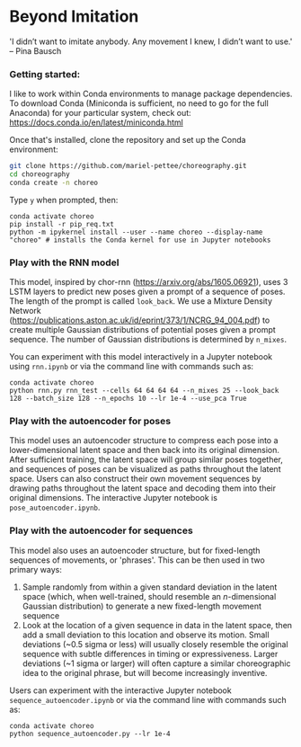 # Beyond Imitation
'I didn’t want to imitate anybody. Any movement I knew, I didn’t want to use.' – Pina Bausch

### Getting started: 
I like to work within Conda environments to manage package dependencies. To download Conda (Miniconda is sufficient, no need to go for the full Anaconda) for your particular system, check out: https://docs.conda.io/en/latest/miniconda.html

Once that's installed, clone the repository and set up the Conda environment:
```sh
git clone https://github.com/mariel-pettee/choreography.git
cd choreography
conda create -n choreo
```
Type `y` when prompted, then:
```
conda activate choreo
pip install -r pip_req.txt
python -m ipykernel install --user --name choreo --display-name "choreo" # installs the Conda kernel for use in Jupyter notebooks
```

### Play with the RNN model
This model, inspired by chor-rnn (https://arxiv.org/abs/1605.06921), uses 3 LSTM layers to predict new poses given a prompt of a sequence of poses. The length of the prompt is called `look_back`. We use a Mixture Density Network (https://publications.aston.ac.uk/id/eprint/373/1/NCRG_94_004.pdf) to create multiple Gaussian distributions of potential poses given a prompt sequence. The number of Gaussian distributions is determined by `n_mixes`. 

You can experiment with this model interactively in a Jupyter notebook using `rnn.ipynb` or via the command line with commands such as: 
```
conda activate choreo
python rnn.py rnn_test --cells 64 64 64 64 --n_mixes 25 --look_back 128 --batch_size 128 --n_epochs 10 --lr 1e-4 --use_pca True
```

### Play with the autoencoder for poses
This model uses an autoencoder structure to compress each pose into a lower-dimensional latent space and then back into its original dimension. After sufficient training, the latent space will group similar poses together, and sequences of poses can be visualized as paths throughout the latent space. Users can also construct their own movement sequences by drawing paths throughout the latent space and decoding them into their original dimensions. The interactive Jupyter notebook is `pose_autoencoder.ipynb`.

### Play with the autoencoder for sequences
This model also uses an autoencoder structure, but for fixed-length sequences of movements, or 'phrases'. This can be then used in two primary ways: 
1. Sample randomly from within a given standard deviation in the latent space (which, when well-trained, should resemble an _n_-dimensional Gaussian distribution) to generate a new fixed-length movement sequence
2. Look at the location of a given sequence in data in the latent space, then add a small deviation to this location and observe its motion. Small deviations (~0.5 sigma or less) will usually closely resemble the original sequence with subtle differences in timing or expressiveness. Larger deviations (~1 sigma or larger) will often capture a similar choreographic idea to the original phrase, but will become increasingly inventive.

Users can experiment with the interactive Jupyter notebook `sequence_autoencoder.ipynb` or via the command line with commands such as: 
```
conda activate choreo
python sequence_autoencoder.py --lr 1e-4
```
